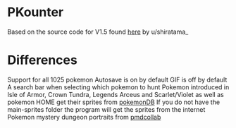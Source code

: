 # PKounter
Based on the source code for V1.5 found [here](https://www.reddit.com/r/ShinyPokemon/comments/e0qw3m/discuss_pkounter_your_counting_software_now_with/) by u/shiratama_

# Differences
Support for all 1025 pokemon
Autosave is on by default
GIF is off by default
A search bar when selecting which pokemon to hunt
Pokemon introduced in Isle of Armor, Crown Tundra, Legends Arceus and Scarlet/Violet as well as pokemon HOME get their sprites from [pokemonDB](https://pokemondb.net/sprites])
If you do not have the main-sprites folder the program will get the sprites from the internet
Pokemon mystery dungeon portraits from [pmdcollab](https://sprites.pmdcollab.org/)
